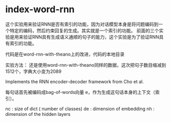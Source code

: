 # index-word-rnn
这个实验用来验证RNN是否有索引的功能，因为对话模型本身是将问题编码到一个特定的编码，然后约束回复的生成。其实就是一个索引的功能。
前面的三个实验是用来验证RNN具有生成语义通顺的句子的能力，这个实验是为了验证RNN具有索引的功能。

代码是在word-rnn-with-theano上的改进，代码的本地目录

实验方法：
还是使用word-rnn-with-theano同样的数据，这次把句子数目缩减到1512个，字典大小变为2089

Implements the RNN encoder-decoder framework from Cho et al.

每句话首先被编码成bag-of-words向量 e，作为生成这句话本身的上下文（索引）。

nc : size of dict  ( number of classes)
de : dimension of embedding
nh : dimension of the hidden layers
